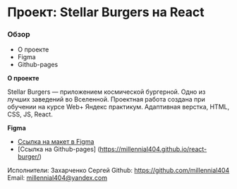 # Проект: Stellar Burgers на React

### Обзор

* О проекте
* Figma
* Github-pages

**О проекте**

Stellar Burgers — приложением космической бургерной. Одно из лучших заведений во Вселенной.
Проектная работа создана при обучении на курсе Web+ Яндекс практикум.
Адаптивная верстка, HTML, CSS, JS, React.

**Figma**

* [Ссылка на макет в Figma](https://www.figma.com/file/ocw9a6hNGeAejl4F3G9fp8/React-_-Проектные-задачи-(3-месяца)_external_link?node-id=2974:2989)
* [Ссылка на Github-pages] (https://millennial404.github.io/react-burger/)

Исполнители:
Захарченко Сергей
Github: https://github.com/millennial404
Email: millennial404@yandex.com